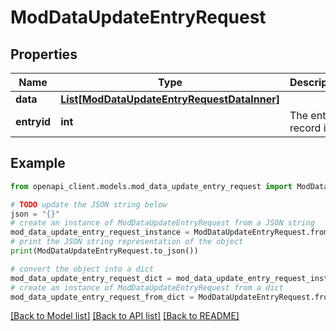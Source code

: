 # ModDataUpdateEntryRequest


## Properties

Name | Type | Description | Notes
------------ | ------------- | ------------- | -------------
**data** | [**List[ModDataUpdateEntryRequestDataInner]**](ModDataUpdateEntryRequestDataInner.md) |  | 
**entryid** | **int** | The entry record id. | [default to null]

## Example

```python
from openapi_client.models.mod_data_update_entry_request import ModDataUpdateEntryRequest

# TODO update the JSON string below
json = "{}"
# create an instance of ModDataUpdateEntryRequest from a JSON string
mod_data_update_entry_request_instance = ModDataUpdateEntryRequest.from_json(json)
# print the JSON string representation of the object
print(ModDataUpdateEntryRequest.to_json())

# convert the object into a dict
mod_data_update_entry_request_dict = mod_data_update_entry_request_instance.to_dict()
# create an instance of ModDataUpdateEntryRequest from a dict
mod_data_update_entry_request_from_dict = ModDataUpdateEntryRequest.from_dict(mod_data_update_entry_request_dict)
```
[[Back to Model list]](../README.md#documentation-for-models) [[Back to API list]](../README.md#documentation-for-api-endpoints) [[Back to README]](../README.md)


